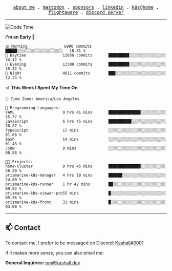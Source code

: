 <p align="center">
  <samp>
    <a href="https://jordanjones.org/">about me</a> .
    <a rel="me" href="https://mastodon.social/@kashall">mastodon</a> .
    <a href="https://github.com/sponsors/kashalls">sponsors</a> .
    <a href="https://linkedin.com/in/jordpjones">linkedin</a> .
    <a href="https://github.com/kashalls/home-cluster">k8s@home</a> .
    <a href="https://flightaware.com/adsb/stats/user/kashalls">flightaware</a> .
    <a href="https://discord.gg/ctgrp8k">discord server</a>
  </samp>
</p>

---

<!--START_SECTION:waka-->
![Code Time](http://img.shields.io/badge/Code%20Time-1%2C425%20hrs%202%20mins-blue)

**I'm an Early 🐤** 

```text
🌞 Morning                6900 commits        █████░░░░░░░░░░░░░░░░░░░░   18.31 % 
🌆 Daytime                12856 commits       █████████░░░░░░░░░░░░░░░░   34.12 % 
🌃 Evening                13309 commits       █████████░░░░░░░░░░░░░░░░   35.32 % 
🌙 Night                  4611 commits        ███░░░░░░░░░░░░░░░░░░░░░░   12.24 % 
```


📊 **This Week I Spent My Time On** 

```text
🕑︎ Time Zone: America/Los_Angeles

💬 Programming Languages: 
YAML                     9 hrs 41 mins       ██████████████░░░░░░░░░░░   55.77 % 
JavaScript               6 hrs 45 mins       ██████████░░░░░░░░░░░░░░░   38.87 % 
TypeScript               17 mins             ░░░░░░░░░░░░░░░░░░░░░░░░░   01.66 % 
Bash                     14 mins             ░░░░░░░░░░░░░░░░░░░░░░░░░   01.43 % 
JSON                     9 mins              ░░░░░░░░░░░░░░░░░░░░░░░░░   00.88 % 

🐱‍💻 Projects: 
home-cluster             9 hrs 45 mins       ██████████████░░░░░░░░░░░   56.20 % 
prismarine-k8s-manager   4 hrs 18 mins       ██████░░░░░░░░░░░░░░░░░░░   24.80 % 
prismarine-k8s-runner    1 hr 42 mins        ██░░░░░░░░░░░░░░░░░░░░░░░   09.82 % 
prismarine-k8s-viewer-pro55 mins             █░░░░░░░░░░░░░░░░░░░░░░░░   05.36 % 
prismarine-k8s-front     31 mins             █░░░░░░░░░░░░░░░░░░░░░░░░   03.00 % 
```


<!--END_SECTION:waka-->

---

## 📫 Contact

To contact me, I prefer to be messaged on Discord:  [Kashall#0001](https://discord.com/users/201077739589992448)

If it makes more sense, you can also email me:

**General Inquiries:** pm@kashall.dev  
